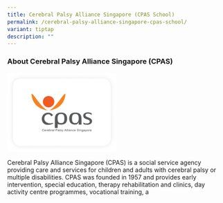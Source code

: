 ```yaml
---
title: Cerebral Palsy Alliance Singapore (CPAS School)
permalink: /cerebral-palsy-alliance-singapore-cpas-school/
variant: tiptap
description: ""
---
```

<h3>About Cerebral Palsy Alliance Singapore (CPAS)</h3>
<p></p>
<p></p>
<div class="isomer-image-wrapper">
<img style="width: 50%;" height="auto" width="100%" alt="" src="/images/Cerebral_Palsy_Alliance_Singapore_CPAS_School.png">
</div>
<p>Cerebral Palsy Alliance Singapore (CPAS) is a social service agency providing
care and services for children and adults with cerebral palsy or multiple
disabilities. CPAS was founded in 1957 and provides early intervention,
special education, therapy rehabilitation and clinics, day activity centre
programmes, vocational training, a</p>
<p></p>
<p></p>
